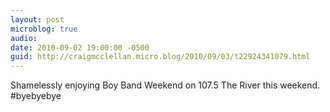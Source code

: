 ```yaml
---
layout: post
microblog: true
audio: 
date: 2010-09-02 19:00:00 -0500
guid: http://craigmcclellan.micro.blog/2010/09/03/t22924341079.html
---
```

Shamelessly enjoying Boy Band Weekend on 107.5 The River this weekend. #byebyebye
